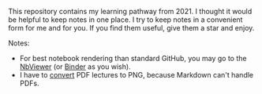 This repository contains my learning pathway from 2021. I thought it would be helpful to keep notes in one place. I try to keep notes in a convenient form for me and for you. If you find them useful, give them a star and enjoy.

Notes:
- For best notebook rendering than standard GitHub, you may go to the [NbViewer](https://nbviewer.jupyter.org/) (or [Binder](https://mybinder.org/) as you wish).
- I have to [convert](https://pdf2png.com/) PDF lectures to PNG, because Markdown can't handle PDFs.